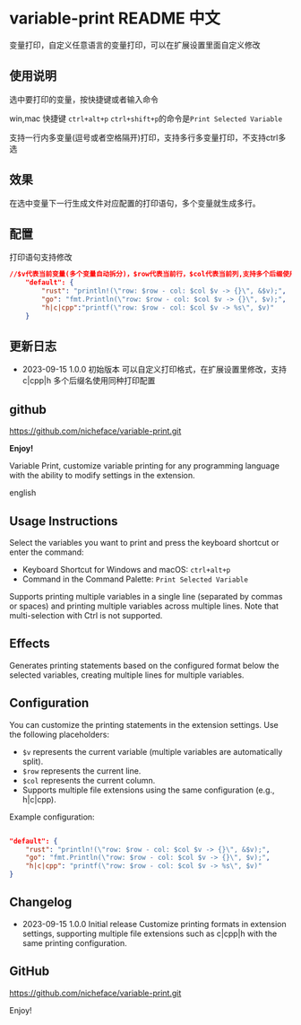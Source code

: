 <!--
 * @Author: gyg nicheface@outlook.com
 * @Date: 2023-09-15 14:29:41
 * @LastEditors: gyg nicheface@outlook.com
 * @LastEditTime: 2023-09-15 23:14:05
 * @FilePath: \\variable-print\\README.md
-->
# variable-print README 中文

变量打印，自定义任意语言的变量打印，可以在扩展设置里面自定义修改

## 使用说明

选中要打印的变量，按快捷键或者输入命令

win,mac 快捷键 `ctrl+alt+p`
`ctrl+shift+p`的命令是`Print Selected Variable`

支持一行内多变量(逗号或者空格隔开)打印，支持多行多变量打印，不支持ctrl多选

## 效果

在选中变量下一行生成文件对应配置的打印语句，多个变量就生成多行。

## 配置

打印语句支持修改

```json
//$v代表当前变量(多个变量自动拆分)，$row代表当前行，$col代表当前列,支持多个后缀使用同种配置 h|c|cpp
    "default": {
        "rust": "println!(\"row: $row - col: $col $v -> {}\", &$v);",
        "go": "fmt.Println(\"row: $row - col: $col $v -> {}\", $v);",
        "h|c|cpp":"printf(\"row: $row - col: $col $v -> %s\", $v)"
    }
```

## 更新日志

* 2023-09-15 1.0.0 初始版本
可以自定义打印格式，在扩展设置里修改，支持 c|cpp|h 多个后缀名使用同种打印配置

## github

<https://github.com/nicheface/variable-print.git>

**Enjoy!**

Variable Print, customize variable printing for any programming language with the ability to modify settings in the extension.

english

## Usage Instructions

Select the variables you want to print and press the keyboard shortcut or enter the command:

  - Keyboard Shortcut for Windows and macOS: `ctrl+alt+p`
  - Command in the Command Palette: `Print Selected Variable`

Supports printing multiple variables in a single line (separated by commas or spaces) and printing multiple variables across multiple lines. Note that multi-selection with Ctrl is not supported.

## Effects

Generates printing statements based on the configured format below the selected variables, creating multiple lines for multiple variables.

## Configuration

You can customize the printing statements in the extension settings. Use the following placeholders:

  - `$v` represents the current variable (multiple variables are automatically split).
  - `$row` represents the current line.
  - `$col` represents the current column.
  - Supports multiple file extensions using the same configuration (e.g., h|c|cpp).

Example configuration:

```json

"default": {
    "rust": "println!(\"row: $row - col: $col $v -> {}\", &$v);",
    "go": "fmt.Println(\"row: $row - col: $col $v -> {}\", $v);",
    "h|c|cpp": "printf(\"row: $row - col: $col $v -> %s\", $v)"
}
```

## Changelog

  - 2023-09-15 1.0.0 Initial release
Customize printing formats in extension settings, supporting multiple file extensions such as c|cpp|h with the same printing configuration.

## GitHub

<https://github.com/nicheface/variable-print.git>

Enjoy!